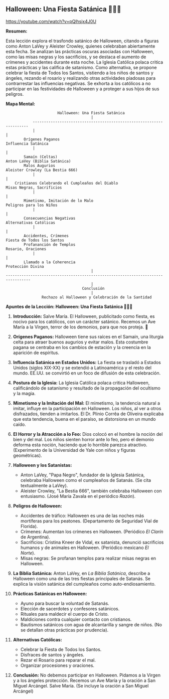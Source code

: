 ## Halloween: Una Fiesta Satánica 🎃👻😈

https://youtube.com/watch?v=pQlhsjx4J0U


**Resumen:**

Esta lección explora el trasfondo satánico de Halloween, citando a figuras como Anton LaVey y Aleister Crowley, quienes celebraban abiertamente esta fecha. Se analizan las prácticas oscuras asociadas con Halloween, como las misas negras y los sacrificios, y se destaca el aumento de crímenes y accidentes durante esta noche.  La Iglesia Católica polaca critica estas prácticas y las califica de satanismo.  Como alternativa, se propone celebrar la fiesta de Todos los Santos, vistiendo a los niños de santos y ángeles, rezando el rosario y realizando otras actividades piadosas para contrarrestar las influencias negativas. Se exhorta a los católicos a no participar en las festividades de Halloween y a proteger a sus hijos de sus peligros.

**Mapa Mental:**

```
                       Halloween: Una Fiesta Satánica
                                      |
            --------------------------------------------------------------------
            |                                                                  |
        Orígenes Paganos                                              Influencia Satánica
            |                                                                  |
        Samaín (Celtas)                                              Anton LaVey (Biblia Satánica)
        Malos Augurios                                              Aleister Crowley (La Bestia 666)
            |                                                                  |
    Cristianos Celebrando el Cumpleaños del Diablo                     Misas Negras, Sacrificios
            |                                                                  |
        Mimetismo, Imitación de lo Malo                            Peligros para los Niños
            |                                                                  |
        Consecuencias Negativas                                      Alternativas Católicas
            |                                                                  |
        Accidentes, Crímenes                                       Fiesta de Todos los Santos
        Profananción de Templos                                      Rosario, Oraciones
            |                                                                  |
        Llamado a la Coherencia                                     Protección Divina
                                      |
---------------------------------------------------------------------------------
                                      |
                                  Conclusión
                                      |
                Rechazo al Halloween y Celebración de la Santidad

```



**Apuntes de la Lección: Halloween: Una Fiesta Satánica 🎃👻😈**

1. **Introducción:** Salve María. El Halloween, publicitado como fiesta, es nocivo para los católicos, con un carácter satánico.  Recemos un Ave María a la Virgen, terror de los demonios, para que nos proteja. 🙏

2. **Orígenes Paganos:**  Halloween tiene sus raíces en el Samaín, una liturgia celta para atraer buenos augurios y evitar malos. Esta costumbre pagana se centraba en los cambios de estación y la creencia en la aparición de espíritus.

3. **Influencia Satánica en Estados Unidos:** La fiesta se trasladó a Estados Unidos (siglos XIX-XX) y se extendió a Latinoamérica y el resto del mundo.  EE.UU. se convirtió en un foco de difusión de esta celebración.

4. **Postura de la Iglesia:** La Iglesia Católica polaca critica Halloween, calificándolo de satanismo y resultado de la propagación del ocultismo y la magia.

5. **Mimetismo y la Imitación del Mal:** El mimetismo, la tendencia natural a imitar, influye en la participación en Halloween. Los niños, al ver a otros disfrazados, tienden a imitarlos. El Dr. Plinio Corrêa de Oliveira explicaba que esta tendencia, buena en el paraíso, se distorsiona en un mundo caído.

6. **El Horror y la Atracción a lo Feo:**  Dios colocó en el hombre la noción del bien y del mal. Los niños sienten horror ante lo feo, pero el demonio deforma esta noción, haciendo que lo horrible parezca atractivo. (Experimento de la Universidad de Yale con niños y figuras geométricas).

7. **Halloween y los Satanistas:**
    * Anton LaVey, "Papa Negro", fundador de la Iglesia Satánica, celebraba Halloween como el cumpleaños de Satanás. (Se cita textualmente a LaVey).
    * Aleister Crowley, "La Bestia 666", también celebraba Halloween con entusiasmo. (José María Zavala en el periódico *Razón*).

8. **Peligros de Halloween:**
    * Accidentes de tráfico: Halloween es una de las noches más mortíferas para los peatones. (Departamento de Seguridad Vial de Florida).
    * Crímenes: Aumentan los crímenes en Halloween. (Periódico *El Clarín* de Argentina).
    * Sacrificios:  Cristina Kneer de Vidal, ex satanista, denunció sacrificios humanos y de animales en Halloween. (Periódico mexicano *El Norte*).
    * Misas negras: Se profanan templos para realizar misas negras en Halloween.

9. **La Biblia Satánica:** Anton LaVey, en *La Biblia Satánica*, describe a Halloween como una de las tres fiestas principales de Satanás.  Se explica la visión satánica del cumpleaños como auto-endiosamiento.

10. **Prácticas Satánicas en Halloween:**
    * Ayuno para buscar la voluntad de Satanás.
    * Elección de sacerdotes y confesores satánicos.
    * Rituales para maldecir el cuerpo de Cristo.
    * Maldiciones contra cualquier contacto con cristianos.
    * Bautismos satánicos con agua de alcantarilla y sangre de niños. (No se detallan otras prácticas por prudencia).

11. **Alternativas Católicas:**
    * Celebrar la Fiesta de Todos los Santos.
    * Disfraces de santos y ángeles.
    * Rezar el Rosario para reparar el mal.
    * Organizar procesiones y oraciones.

12. **Conclusión:** No debemos participar en Halloween. Pidamos a la Virgen y a los ángeles protección. Recemos un Ave María y la oración a San Miguel Arcángel.  Salve María. (Se incluye la oración a San Miguel Arcángel)
